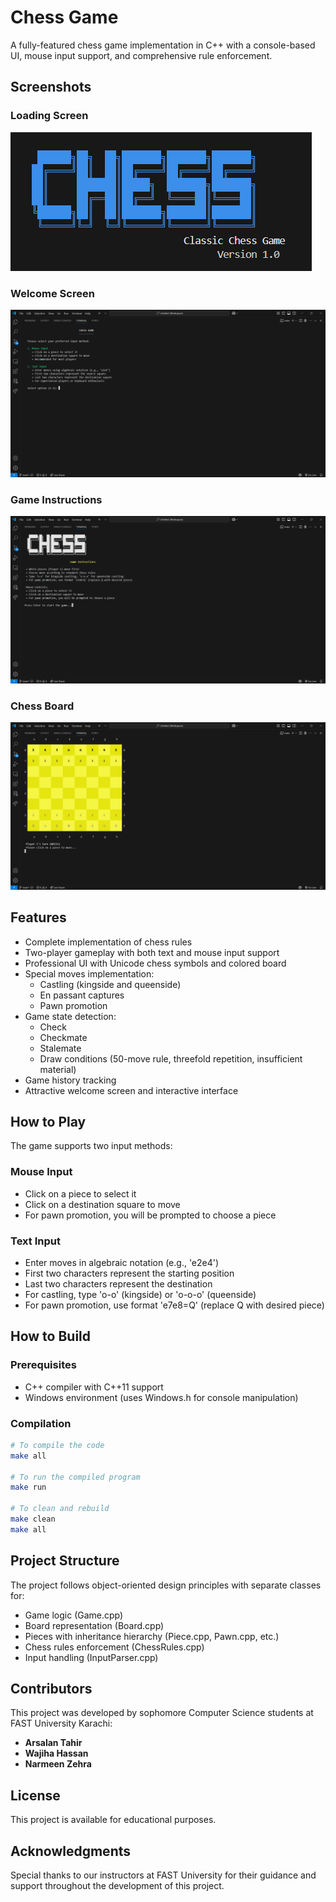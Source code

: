 # Chess Game

A fully-featured chess game implementation in C++ with a console-based UI, mouse input support, and comprehensive rule enforcement.

## Screenshots

### Loading Screen
![Loading Screen](Images/ScreenShot_1.png)

### Welcome Screen
![Welcome Screen](Images/ScreenShot_2.png)

### Game Instructions
![Game Instructions](Images/ScreenShot_3.png)

### Chess Board
![Chess Board](Images/ScreenShot_4.png)

## Features

- Complete implementation of chess rules
- Two-player gameplay with both text and mouse input support
- Professional UI with Unicode chess symbols and colored board
- Special moves implementation:
  - Castling (kingside and queenside)
  - En passant captures
  - Pawn promotion
- Game state detection:
  - Check
  - Checkmate
  - Stalemate
  - Draw conditions (50-move rule, threefold repetition, insufficient material)
- Game history tracking
- Attractive welcome screen and interactive interface

## How to Play

The game supports two input methods:

### Mouse Input
- Click on a piece to select it
- Click on a destination square to move
- For pawn promotion, you will be prompted to choose a piece

### Text Input
- Enter moves in algebraic notation (e.g., 'e2e4')
- First two characters represent the starting position
- Last two characters represent the destination
- For castling, type 'o-o' (kingside) or 'o-o-o' (queenside)
- For pawn promotion, use format 'e7e8=Q' (replace Q with desired piece)

## How to Build

### Prerequisites
- C++ compiler with C++11 support
- Windows environment (uses Windows.h for console manipulation)

### Compilation
```bash
# To compile the code
make all

# To run the compiled program
make run

# To clean and rebuild
make clean
make all
```

## Project Structure

The project follows object-oriented design principles with separate classes for:
- Game logic (Game.cpp)
- Board representation (Board.cpp)
- Pieces with inheritance hierarchy (Piece.cpp, Pawn.cpp, etc.)
- Chess rules enforcement (ChessRules.cpp)
- Input handling (InputParser.cpp)

## Contributors

This project was developed by sophomore Computer Science students at FAST University Karachi:

- **Arsalan Tahir**
- **Wajiha Hassan**
- **Narmeen Zehra**

## License

This project is available for educational purposes.

## Acknowledgments

Special thanks to our instructors at FAST University for their guidance and support throughout the development of this project.
